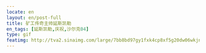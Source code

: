 ```yaml
---
locate: en
layout: en/post-full
title: 矿工传奇主帅延斯凯勒
en_tags: [延斯凯勒,庆祝,沙尔克04]
type: gif
featimg: http://tva2.sinaimg.com/large/7bb8bd97gy1fxk4cp8xf5g20dw06wkjn.gif
---
```

